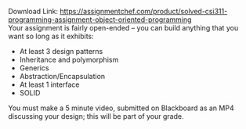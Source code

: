 Download Link: https://assignmentchef.com/product/solved-csi311-programming-assignment-object-oriented-programming
<br>
Your assignment is fairly open-ended – you can build anything that you want so long as it exhibits:

<ul>

 <li>At least 3 design patterns</li>

 <li>Inheritance and polymorphism</li>

 <li>Generics</li>

 <li>Abstraction/Encapsulation</li>

 <li>At least 1 interface</li>

 <li>SOLID</li>

</ul>

You must make a 5 minute video, submitted on Blackboard as an MP4 discussing your design; this will be part of your grade.